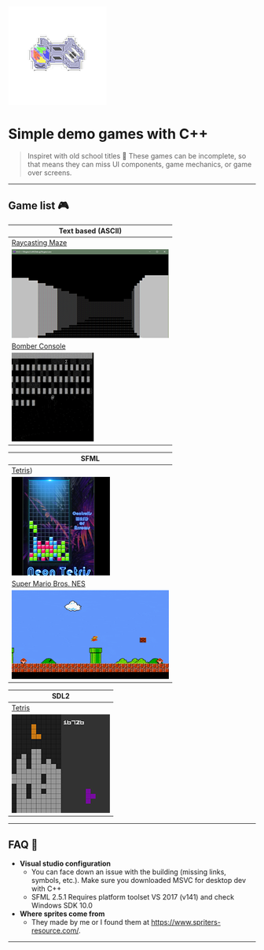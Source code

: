 ![](img/logo.png)

# Simple demo games with C++

> Inspiret with old school titles 🎲
> These games can be incomplete, so that means they can miss UI components, game mechanics, or game over screens.

---

## Game list 🎮

| Text based (ASCII)  | 
| ------------- | 
| [Raycasting Maze](ASCII/Rogesci) | 
| ![](img/term_raycast.PNG) |
| [Bomber Console](ASCII/BomberConsole) | 
| ![](img/BomberConsole.gif) |


| SFML | 
| ------------- | 
| [Tetris](SFML/NeonTetris)) | 
| ![](img/sfml_tetris.png) |
| [Super Mario Bros. NES](SFML/SuperMarioBros) | 
| ![](img/SuperMarioBros.gif) |

| SDL2 | 
| ------------- | 
| [Tetris](SDL2/Tetris) | 
| ![](img/sdl2_tetris.png) |

---

## FAQ 🌟 

- **Visual studio configuration**
    - You can face down an issue with the building (missing links, symbols, etc.). Make sure you downloaded MSVC for desktop dev with C++
    - SFML 2.5.1 Requires platform toolset VS 2017 (v141) and check Windows SDK 10.0
- **Where sprites come from**
	- They made by me or I found them at https://www.spriters-resource.com/.
---
